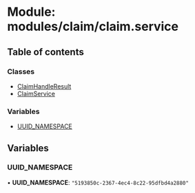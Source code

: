 # Module: modules/claim/claim.service

## Table of contents

### Classes

- [ClaimHandleResult](../classes/modules_claim_claim_service.ClaimHandleResult.md)
- [ClaimService](../classes/modules_claim_claim_service.ClaimService.md)

### Variables

- [UUID_NAMESPACE](modules_claim_claim_service.md#uuid_namespace)

## Variables

### UUID\_NAMESPACE

• **UUID\_NAMESPACE**: ``"5193850c-2367-4ec4-8c22-95dfbd4a2880"``
